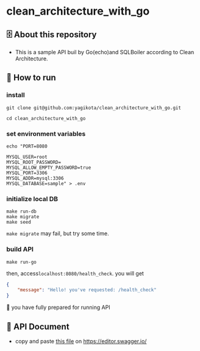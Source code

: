 # clean_architecture_with_go
## 🗄 About this repository
* This is a sample API buil by Go(echo)and SQLBoiler according to Clean Architecture.

## 👟 How to run
### install
```shell
git clone git@github.com:yagikota/clean_architecture_with_go.git

cd clean_architecture_with_go
```
### set environment variables
```shell
echo "PORT=8080

MYSQL_USER=root
MYSQL_ROOT_PASSWORD=
MYSQL_ALLOW_EMPTY_PASSWORD=true
MYSQL_PORT=3306
MYSQL_ADDR=mysql:3306
MYSQL_DATABASE=sample" > .env
```

### initialize local DB
```shell
make run-db
make migrate 
make seed
```
`make migrate` may fail, but try some time.

### build API
```shell
make run-go
```
then, access`localhost:8080/health_check`.
you will get
```json
{
    "message": "Hello! you've requested: /health_check"
}
```
🐶 you have fully prepared for running API

## 📄 API Document
* copy and paste [this file](https://github.com/yagikota/clean_architecture_with_go/blob/main/api_doc.yml) on https://editor.swagger.io/
